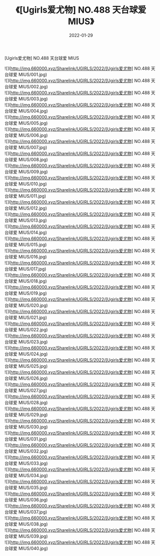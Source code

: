﻿---
layout: post
title:  《[Ugirls爱尤物] NO.488 天台球爱 MIUS》
date:   2022-01-29
img: http://img.660000.xyz/Sharelink/UGIRLS/2022/[Ugirls爱尤物] NO.488 天台球爱 MIUS/000.jpg
categories: [美女, 清纯, 唯美]
---

[Ugirls爱尤物] NO.488 天台球爱 MIUS

 ![](http://img.660000.xyz/Sharelink/UGIRLS/2022/[Ugirls爱尤物] NO.488 天台球爱 MIUS/001.jpg) <br>![](http://img.660000.xyz/Sharelink/UGIRLS/2022/[Ugirls爱尤物] NO.488 天台球爱 MIUS/002.jpg) <br>![](http://img.660000.xyz/Sharelink/UGIRLS/2022/[Ugirls爱尤物] NO.488 天台球爱 MIUS/003.jpg) <br>![](http://img.660000.xyz/Sharelink/UGIRLS/2022/[Ugirls爱尤物] NO.488 天台球爱 MIUS/004.jpg) <br>![](http://img.660000.xyz/Sharelink/UGIRLS/2022/[Ugirls爱尤物] NO.488 天台球爱 MIUS/005.jpg) <br>![](http://img.660000.xyz/Sharelink/UGIRLS/2022/[Ugirls爱尤物] NO.488 天台球爱 MIUS/006.jpg) <br>![](http://img.660000.xyz/Sharelink/UGIRLS/2022/[Ugirls爱尤物] NO.488 天台球爱 MIUS/007.jpg) <br>![](http://img.660000.xyz/Sharelink/UGIRLS/2022/[Ugirls爱尤物] NO.488 天台球爱 MIUS/008.jpg) <br>![](http://img.660000.xyz/Sharelink/UGIRLS/2022/[Ugirls爱尤物] NO.488 天台球爱 MIUS/009.jpg) <br>![](http://img.660000.xyz/Sharelink/UGIRLS/2022/[Ugirls爱尤物] NO.488 天台球爱 MIUS/010.jpg) <br>![](http://img.660000.xyz/Sharelink/UGIRLS/2022/[Ugirls爱尤物] NO.488 天台球爱 MIUS/011.jpg) <br>![](http://img.660000.xyz/Sharelink/UGIRLS/2022/[Ugirls爱尤物] NO.488 天台球爱 MIUS/012.jpg) <br>![](http://img.660000.xyz/Sharelink/UGIRLS/2022/[Ugirls爱尤物] NO.488 天台球爱 MIUS/013.jpg) <br>![](http://img.660000.xyz/Sharelink/UGIRLS/2022/[Ugirls爱尤物] NO.488 天台球爱 MIUS/014.jpg) <br>![](http://img.660000.xyz/Sharelink/UGIRLS/2022/[Ugirls爱尤物] NO.488 天台球爱 MIUS/015.jpg) <br>![](http://img.660000.xyz/Sharelink/UGIRLS/2022/[Ugirls爱尤物] NO.488 天台球爱 MIUS/016.jpg) <br>![](http://img.660000.xyz/Sharelink/UGIRLS/2022/[Ugirls爱尤物] NO.488 天台球爱 MIUS/017.jpg) <br>![](http://img.660000.xyz/Sharelink/UGIRLS/2022/[Ugirls爱尤物] NO.488 天台球爱 MIUS/018.jpg) <br>![](http://img.660000.xyz/Sharelink/UGIRLS/2022/[Ugirls爱尤物] NO.488 天台球爱 MIUS/019.jpg) <br>![](http://img.660000.xyz/Sharelink/UGIRLS/2022/[Ugirls爱尤物] NO.488 天台球爱 MIUS/020.jpg) <br>![](http://img.660000.xyz/Sharelink/UGIRLS/2022/[Ugirls爱尤物] NO.488 天台球爱 MIUS/021.jpg) <br>![](http://img.660000.xyz/Sharelink/UGIRLS/2022/[Ugirls爱尤物] NO.488 天台球爱 MIUS/022.jpg) <br>![](http://img.660000.xyz/Sharelink/UGIRLS/2022/[Ugirls爱尤物] NO.488 天台球爱 MIUS/023.jpg) <br>![](http://img.660000.xyz/Sharelink/UGIRLS/2022/[Ugirls爱尤物] NO.488 天台球爱 MIUS/024.jpg) <br>![](http://img.660000.xyz/Sharelink/UGIRLS/2022/[Ugirls爱尤物] NO.488 天台球爱 MIUS/025.jpg) <br>![](http://img.660000.xyz/Sharelink/UGIRLS/2022/[Ugirls爱尤物] NO.488 天台球爱 MIUS/026.jpg) <br>![](http://img.660000.xyz/Sharelink/UGIRLS/2022/[Ugirls爱尤物] NO.488 天台球爱 MIUS/027.jpg) <br>![](http://img.660000.xyz/Sharelink/UGIRLS/2022/[Ugirls爱尤物] NO.488 天台球爱 MIUS/028.jpg) <br>![](http://img.660000.xyz/Sharelink/UGIRLS/2022/[Ugirls爱尤物] NO.488 天台球爱 MIUS/029.jpg) <br>![](http://img.660000.xyz/Sharelink/UGIRLS/2022/[Ugirls爱尤物] NO.488 天台球爱 MIUS/030.jpg) <br>![](http://img.660000.xyz/Sharelink/UGIRLS/2022/[Ugirls爱尤物] NO.488 天台球爱 MIUS/031.jpg) <br>![](http://img.660000.xyz/Sharelink/UGIRLS/2022/[Ugirls爱尤物] NO.488 天台球爱 MIUS/032.jpg) <br>![](http://img.660000.xyz/Sharelink/UGIRLS/2022/[Ugirls爱尤物] NO.488 天台球爱 MIUS/033.jpg) <br>![](http://img.660000.xyz/Sharelink/UGIRLS/2022/[Ugirls爱尤物] NO.488 天台球爱 MIUS/034.jpg) <br>![](http://img.660000.xyz/Sharelink/UGIRLS/2022/[Ugirls爱尤物] NO.488 天台球爱 MIUS/035.jpg) <br>![](http://img.660000.xyz/Sharelink/UGIRLS/2022/[Ugirls爱尤物] NO.488 天台球爱 MIUS/036.jpg) <br>![](http://img.660000.xyz/Sharelink/UGIRLS/2022/[Ugirls爱尤物] NO.488 天台球爱 MIUS/037.jpg) <br>![](http://img.660000.xyz/Sharelink/UGIRLS/2022/[Ugirls爱尤物] NO.488 天台球爱 MIUS/038.jpg) <br>![](http://img.660000.xyz/Sharelink/UGIRLS/2022/[Ugirls爱尤物] NO.488 天台球爱 MIUS/039.jpg) <br>![](http://img.660000.xyz/Sharelink/UGIRLS/2022/[Ugirls爱尤物] NO.488 天台球爱 MIUS/040.jpg) <br>
